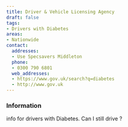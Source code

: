 ```yaml
---
title: Driver & Vehicle Licensing Agency
draft: false
tags:
- Drivers with Diabetes
areas:
- Nationwide
contact:
  addresses:
  - Use Specsavers Middleton
  phone:
  - 0300 790 6801
  web_addresses:
  - https://www.gov.uk/search?q=diabetes
  - http://www.gov.uk
---
```


### Information
info for drivers with Diabetes. Can I still drive ?

